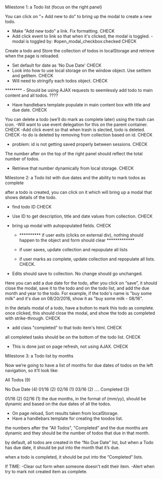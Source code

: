 Milestone 1: a Todo list (focus on the right panel)

You can click on "+ Add new to do" to bring up the modal to create a new todo.
  - Make "Add new todo" a link. Fix formatting. CHECK
  - Add click event to link so that when it's clicked, the modal is toggled.
    -modal is toggled by: #open_modal_checkbox:checked  CHECK

Create a todo and Store the collection of todos in localStorage and retrieve when the page is reloaded.
  - Set default for date as 'No Due Date'  CHECK
  - Look into how to use local storage on the window object. Use setItem and getItem. CHECK
  - Will need to stringify each todos object. CHECK

 ******** - Should be using AJAX requests to seemlessly add todo to main content and all todos. ????

  - Have handlebars template populate in main content box with title and due date. CHECK

You can delete a todo (we’ll do mark as complete later) using the trash can icon.
  -Will want to use event delegation for this on the parent container. CHECK
  -Add click event so that when trash is slected, todo is deleted. CHECK
    -to do is deleted by removing from collection based on id. CHECK

  - problem: id is not getting saved properly between sessions. CHECK

The number after on the top of the right panel should reflect the total number of todos.
  - Retrieve that number dynamically from local storage. CHECK

Milestone 2: a Todo list with due dates and the ability to mark todos as complete

after a todo is created, you can click on it which will bring up a modal that shows details of the todo. 
  - find todo ID CHECK
  - Use ID to get description, title and date values from collection. CHECK
  - bring up modal with autopopulated fields.   CHECK
    - ********** if user exits (clicks on external div), nothing should happen to the object and form should clear *************

    - if user saves, update collection and repopulate all lists
    - if user marks as complete, update collection and repopulate all lists. CHECK.

  - Edits should save to collection. No change should go unchanged.

Here you can add a due date for the todo, after you click on “save”, it should close the modal, save it to the todo and on the todo list, and add the due month and year to the todo. For example, if the todo's name is "buy some milk" and it's due on 08/20/2016, show it as "buy some milk - 08/16".

in the details modal of a todo, have a button to mark this todo as complete. once clicked, this should close the modal, and show the todo as completed with strike-through.  CHECK
   - add class "completed" to that todo item's html.  CHECK

all completed tasks should be on the bottom of the todo list. CHECK
  - This is done just on page refresh, not using AJAX. CHECK


Milestone 3: a Todo list by months

Now we’re going to have a list of months for due dates of todos on the left navigation, so it’ll look like:

All Todos (9)

No Due Date (4)
01/16 (2)
02/16 (1)
03/16 (2) ….
Completed (3)

01/16 (2)
02/16 (1)
the due months, in the format of (mm/yy), should be dynamic and based on the due dates of all the todos.
- On page reload, Sort results taken from localStorage. 
- Have a handlebars template for creating the toodos list.

the numbers after the "All Todos", "Completed" and the due months are dynamic and they should be the number of todos that due in that month.

by default, all todos are created in the “No Due Date” list, but when a Todo has due date, it should be put into the month that it’s due.

when a todo is completed, it should be put into the “Completed” lists.


If TIME:
-Clear out form when someone doesn't edit their item.
-Alert when try to mark not created item as complete.
